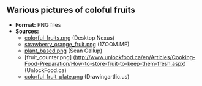 ## Warious pictures of coloful fruits
 
* **Format:** PNG files
* **Sources:** 
  * [colorful_fruits.png](https://abstract.desktopnexus.com/get/2099798/?t=72hjvd3qb5en3630745jbc0nh25caefeaa8ec9b) (Desktop Nexus)
  * [strawberry\_orange\_fruit.png](http://www.1zoom.me/en/wallpaper/480615/z13085.7/) (1ZOOM.ME)
  * [plant_based.png](https://nationalpost.com/life/food/do-we-really-need-to-eat-fruits-and-vegetables-to-be-healthy) (Sean Gallup)
  * [fruit_counter.png] (http://www.unlockfood.ca/en/Articles/Cooking-Food-Preparation/How-to-store-fruit-to-keep-them-fresh.aspx) (UnlockFood.ca)
  * [colorful_fruit\_plate.png](https://drawingartlic.us/img/4084393/colorful-fruit-carbs-in-fruit.asp) (Drawingartlic.us)
